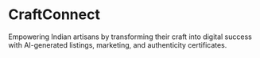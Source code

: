 # CraftConnect
Empowering Indian artisans by transforming their craft into digital success with AI-generated listings, marketing, and authenticity certificates.
